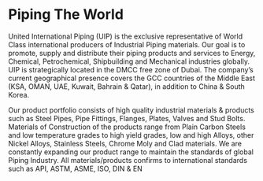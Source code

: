 # Piping The World

United International Piping (UIP) is the exclusive representative of World Class international producers of Industrial Piping materials. Our goal is to promote, supply and distribute their piping products and services to Energy, Chemical, Petrochemical, Shipbuilding and Mechanical industries globally. UIP is strategically located in the DMCC free zone of Dubai. The company’s current geographical presence covers the GCC countries of the Middle East (KSA, OMAN, UAE, Kuwait, Bahrain & Qatar), in addition to China & South Korea.

Our product portfolio consists of high quality industrial materials & products such as Steel Pipes, Pipe Fittings, Flanges, Plates, Valves and Stud Bolts. Materials of Construction of the products range from Plain Carbon Steels and low temperature grades to high yield grades, low and high Alloys, other Nickel Alloys, Stainless Steels, Chrome Moly and Clad materials. We are constantly expanding our product range to maintain the standards of global Piping Industry. All materials/products confirms to international standards such as API, ASTM, ASME, ISO, DIN & EN
